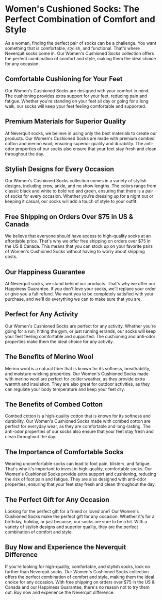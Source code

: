 # Women's Cushioned Socks: The Perfect Combination of Comfort and Style

As a woman, finding the perfect pair of socks can be a challenge. You want something that is comfortable, stylish, and functional. That's where Neverquit socks come in. Our Women's Cushioned Socks collection offers the perfect combination of comfort and style, making them the ideal choice for any occasion.

## Comfortable Cushioning for Your Feet

Our Women's Cushioned Socks are designed with your comfort in mind. The cushioning provides extra support for your feet, reducing pain and fatigue. Whether you're standing on your feet all day or going for a long walk, our socks will keep your feet feeling comfortable and supported.

## Premium Materials for Superior Quality

At Neverquit socks, we believe in using only the best materials to create our products. Our Women's Cushioned Socks are made with premium combed cotton and merino wool, ensuring superior quality and durability. The anti-odor properties of our socks also ensure that your feet stay fresh and clean throughout the day.

## Stylish Designs for Every Occasion

Our Women's Cushioned Socks collection comes in a variety of stylish designs, including crew, ankle, and no show lengths. The colors range from classic black and white to bold red and green, ensuring that there is a pair of socks for every occasion. Whether you're dressing up for a night out or keeping it casual, our socks will add a touch of style to your outfit.

## Free Shipping on Orders Over $75 in US & Canada

We believe that everyone should have access to high-quality socks at an affordable price. That's why we offer free shipping on orders over $75 in the US & Canada. This means that you can stock up on your favorite pairs of Women's Cushioned Socks without having to worry about shipping costs.

## Our Happiness Guarantee

At Neverquit socks, we stand behind our products. That's why we offer our Happiness Guarantee. If you don't love your socks, we'll replace your order or give you a full refund. We want you to be completely satisfied with your purchase, and we'll do everything we can to make sure that you are.

## Perfect for Any Activity

Our Women's Cushioned Socks are perfect for any activity. Whether you're going for a run, hitting the gym, or just running errands, our socks will keep your feet feeling comfortable and supported. The cushioning and anti-odor properties make them the ideal choice for any activity.

## The Benefits of Merino Wool

Merino wool is a natural fiber that is known for its softness, breathability, and moisture-wicking properties. Our Women's Cushioned Socks made with merino wool are perfect for colder weather, as they provide extra warmth and insulation. They are also great for outdoor activities, as they can regulate your body temperature and keep your feet dry.

## The Benefits of Combed Cotton

Combed cotton is a high-quality cotton that is known for its softness and durability. Our Women's Cushioned Socks made with combed cotton are perfect for everyday wear, as they are comfortable and long-lasting. The anti-odor properties of our socks also ensure that your feet stay fresh and clean throughout the day.

## The Importance of Comfortable Socks

Wearing uncomfortable socks can lead to foot pain, blisters, and fatigue. That's why it's important to invest in high-quality, comfortable socks. Our Women's Cushioned Socks provide extra support and cushioning, reducing the risk of foot pain and fatigue. They are also designed with anti-odor properties, ensuring that your feet stay fresh and clean throughout the day.

## The Perfect Gift for Any Occasion

Looking for the perfect gift for a friend or loved one? Our Women's Cushioned Socks make the perfect gift for any occasion. Whether it's for a birthday, holiday, or just because, our socks are sure to be a hit. With a variety of stylish designs and superior quality, they are the perfect combination of comfort and style.

## Buy Now and Experience the Neverquit Difference

If you're looking for high-quality, comfortable, and stylish socks, look no further than Neverquit socks. Our Women's Cushioned Socks collection offers the perfect combination of comfort and style, making them the ideal choice for any occasion. With free shipping on orders over $75 in the US & Canada and our Happiness Guarantee, there's no reason not to try them out. Buy now and experience the Neverquit difference.
